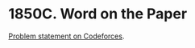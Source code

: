 # 1850C. Word on the Paper

[Problem statement on Codeforces](https://codeforces.com/problemset/problem/1850/C?locale=en).